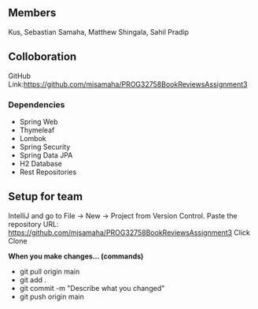 ## Members
Kus, Sebastian
Samaha, Matthew
Shingala, Sahil Pradip

## Colloboration
GitHub
Link:https://github.com/mjsamaha/PROG32758BookReviewsAssignment3

### Dependencies
- Spring Web
- Thymeleaf
- Lombok
- Spring Security
- Spring Data JPA
- H2 Database
- Rest Repositories

## Setup for team
IntelliJ and go to File → New → Project from Version Control.
Paste the repository URL: https://github.com/mjsamaha/PROG32758BookReviewsAssignment3
Click Clone

**When you make changes... (commands)**
- git pull origin main  
- git add .
- git commit -m "Describe what you changed"
- git push origin main




